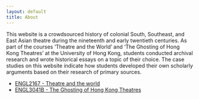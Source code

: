 ```yaml
---
layout: default
title: About
---
```


This website is a crowdsourced history of colonial South, Southeast, and East Asian theatre during the nineteenth and early twentieth centuries. As part of the courses ‘Theatre and the World’ and ‘The Ghosting of Hong Kong Theatres’ at the University of Hong Kong, students conducted archival research and wrote historical essays on a topic of their choice. The case studies on this website indicate how  students developed their own scholarly arguments based on their research of primary sources.

- [ENGL2167 - Theatre and the world][1]
- [ENGL3041B - The Ghosting of Hong Kong Theatres][2]

[1]: https://english.hku.hk/course/ENGL2167/Theatre_and_the_world
[2]: https://english.hku.hk/course/ENGL3041B/Senior_colloquium_in_English_studies_(capstone_experience)_Sub-group_B:_The_Ghosting_of_Hong_Kong_Theatres
